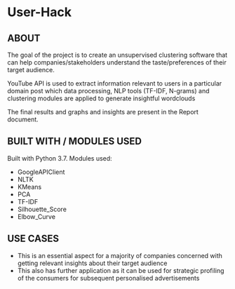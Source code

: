 # User-Hack

## ABOUT

The goal of the project is to create an unsupervised clustering software that can help companies/stakeholders understand the taste/preferences of their target audience.

YouTube API is used to extract information relevant to users in a particular domain post which  data processing, NLP tools (TF-IDF, N-grams) and clustering modules are applied to generate insightful wordclouds

The final results and graphs and insights are present in the Report document.

## BUILT WITH / MODULES USED

Built with Python 3.7. Modules used:
 - GoogleAPIClient
 - NLTK
 - KMeans
 - PCA
 - TF-IDF
 - Silhouette_Score
 - Elbow_Curve

## USE CASES
 - This is an essential aspect for a majority of companies concerned with getting relevant insights about their target audience
 - This also has further application as it can be used for strategic profiling of the consumers for subsequent personalised advertisements
